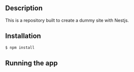 ## Description

This is a repository built to create a dummy site with Nestjs.

## Installation

```bash
$ npm install
```

## Running the app



